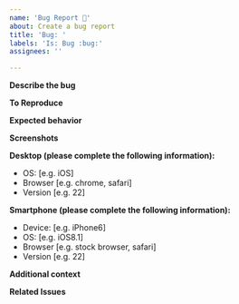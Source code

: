 ```yaml
---
name: 'Bug Report 🐛'
about: Create a bug report
title: 'Bug: '
labels: 'Is: Bug :bug:'
assignees: ''

---
```


**Describe the bug**
<!-- A clear and concise description of what the bug is. -->

**To Reproduce**
<!-- Steps to reproduce the behavior -->


**Expected behavior**
<!-- A clear and concise description of what you expected to happen. -->

**Screenshots**
<!-- If applicable, add screenshots to help explain your problem. -->

**Desktop (please complete the following information):**
 - OS: [e.g. iOS]
 - Browser [e.g. chrome, safari]
 - Version [e.g. 22]

**Smartphone (please complete the following information):**
 - Device: [e.g. iPhone6]
 - OS: [e.g. iOS8.1]
 - Browser [e.g. stock browser, safari]
 - Version [e.g. 22]

**Additional context**
<!-- Add any other context about the problem here. -->

**Related Issues**
<!-- Add any related issues here -->
